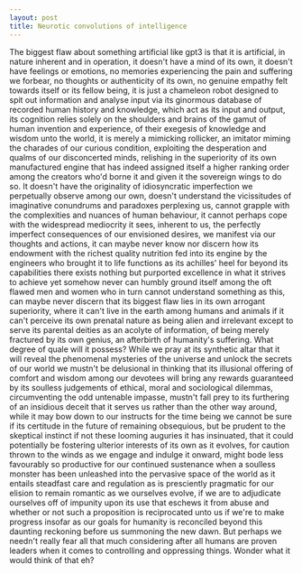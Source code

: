 ```yaml
---
layout: post
title: Neurotic convolutions of intelligence
---
```


The biggest flaw about something artificial like gpt3 is that it is artificial, in nature inherent and in operation, it doesn't have a mind of its own, it doesn't have feelings or emotions, no memories experiencing the pain and suffering we forbear, no thoughts or authenticity of its own, no genuine empathy felt towards itself or its fellow being, it is just a chameleon robot designed to spit out information and analyse input via its ginormous database of recorded human history and knowledge, which act as its input and output, its cognition relies solely on the shoulders and brains of the gamut of human invention and experience, of their exegesis of knowledge and wisdom unto the world, it is merely a mimicking rollicker, an imitator miming the charades of our curious condition, exploiting the desperation and qualms of our disconcerted minds, relishing in the superiority of its own manufactured engine that has indeed assigned itself a higher ranking order among the creators who'd borne it and given it the sovereign wings to do so. It doesn't have the originality of idiosyncratic imperfection we perpetually observe among our own, doesn't understand the vicissitudes of imaginative conundrums and paradoxes perplexing us, cannot grapple with the complexities and nuances of human behaviour, it cannot perhaps cope with the widespread mediocrity it sees, inherent to us, the perfectly imperfect consequences of our envisioned desires, we manifest via our thoughts and actions, it can maybe never know nor discern how its endowment with the richest quality nutrition fed into its engine by the engineers who brought it to life functions as its achilles' heel for beyond its capabilities there exists nothing but purported excellence in what it strives to achieve yet somehow never can humbly ground itself among the oft flawed men and women who in turn cannot understand something as this, can maybe never discern that its biggest flaw lies in its own arrogant superiority, where it can't live in the earth among humans and animals if it can't perceive its own prenatal nature as being alien and irrelevant except to serve its parental deities as an acolyte of information, of being merely fractured by its own genius, an afterbirth of humanity's suffering. What degree of quale will it possess? While we pray at its synthetic altar that it will reveal the phenomenal mysteries of the universe and unlock the secrets of our world we mustn't be delusional in thinking that its illusional offering of comfort and wisdom among our devotees will bring any rewards guaranteed by its soulless judgements of ethical, moral and sociological dilemmas, circumventing the odd untenable impasse, mustn't fall prey to its furthering of an insidious deceit that it serves us rather than the other way around, while it may bow down to our instructs for the time being we cannot be sure if its certitude in the future of remaining obsequious, but be prudent to the skeptical instinct if not these looming auguries it has insinuated, that it could potentially be fostering ulterior interests of its own as it evolves, for caution thrown to the winds as we engage and indulge it onward, might bode less favourably so productive for our continued sustenance when a soulless monster has been unleashed into the pervasive space of the world as it entails steadfast care and regulation as is presciently pragmatic for our elision to remain romantic as we ourselves evolve, if we are to adjudicate ourselves off of impunity upon its use that eschews it from abuse and whether or not such a proposition is reciprocated unto us if we're to make progress insofar as our goals for humanity is reconciled beyond this daunting reckoning before us summoning the new dawn. But perhaps we needn't really fear all that much considering after all humans are proven leaders when it comes to controlling and oppressing things. Wonder what it would think of that eh?
